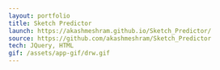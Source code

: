 ```yaml
---
layout: portfolio
title: Sketch Predictor
launch: https://akashmeshram.github.io/Sketch_Predictor/
source: https://github.com/akashmeshram/Sketch_Predictor
tech: JQuery, HTML
gif: /assets/app-gif/drw.gif
---
```


